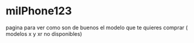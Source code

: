 # miIPhone123
pagina para ver como son de buenos el modelo que te quieres comprar ( modelos x y xr no disponibles)

